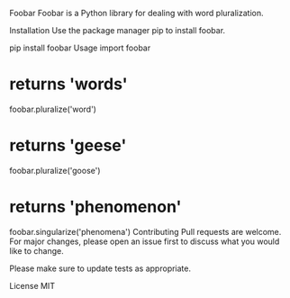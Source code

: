 Foobar
Foobar is a Python library for dealing with word pluralization.

Installation
Use the package manager pip to install foobar.

pip install foobar
Usage
import foobar

# returns 'words'
foobar.pluralize('word')

# returns 'geese'
foobar.pluralize('goose')

# returns 'phenomenon'
foobar.singularize('phenomena')
Contributing
Pull requests are welcome. For major changes, please open an issue first to discuss what you would like to change.

Please make sure to update tests as appropriate.

License
MIT
